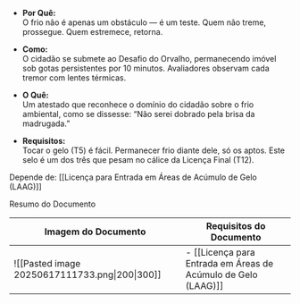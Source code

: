 - **Por Quê:**  
    O frio não é apenas um obstáculo — é um teste. Quem não treme, prossegue. Quem estremece, retorna.
    
- **Como:**  
    O cidadão se submete ao Desafio do Orvalho, permanecendo imóvel sob gotas persistentes por 10 minutos. Avaliadores observam cada tremor com lentes térmicas.
    
- **O Quê:**  
    Um atestado que reconhece o domínio do cidadão sobre o frio ambiental, como se dissesse: “Não serei dobrado pela brisa da madrugada.”
    
- **Requisitos:**  
    Tocar o gelo (T5) é fácil. Permanecer frio diante dele, só os aptos. Este selo é um dos três que pesam no cálice da Licença Final (T12).

Depende de: [[Licença para Entrada em Áreas de Acúmulo de Gelo (LAAG)]]

Resumo do Documento 

| Imagem do Documento                            | Requisitos do Documento                                       |
| ---------------------------------------------- | ------------------------------------------------------------- |
| ![[Pasted image 20250617111733.png\|200\|300]] | - [[Licença para Entrada em Áreas de Acúmulo de Gelo (LAAG)]] |
